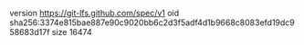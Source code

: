 version https://git-lfs.github.com/spec/v1
oid sha256:3374e815bae887e90c9020bb6c2d3f5adf4d1b9668c8083efd19dc958683d17f
size 16474
